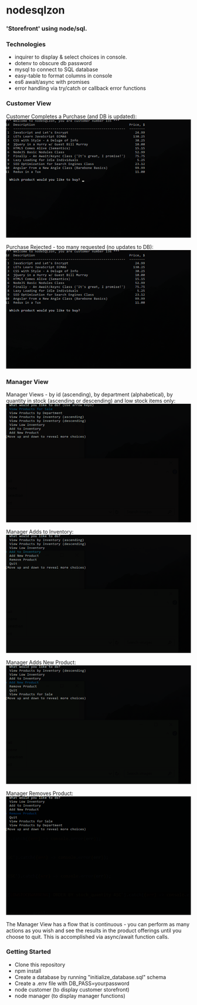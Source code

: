 # nodesqlzon
### 'Storefront' using node/sql.

### Technologies
- inquirer to display & select choices in console.
- dotenv to obscure db password
- mysql to connect to SQL database
- easy-table to format columns in console
- es6 await/async with promises
- error handling via try/catch or callback error functions

### Customer View

Customer Completes a Purchase (and DB is updated):
![Customer Completing a Purchase](images/customer_buying_product.gif "Customer Completes a Purchase")

Purchase Rejected - too many requested (no updates to DB):
![Customer Purchase Rejected](images/customer_purchase_rejected.gif "Customer Purchase Rejected")

### Manager View

Manager Views - by id (ascending), by department (alphabetical), by quantity in stock (ascending or descending) and low stock items only:
![Manager Views](images/manager_views.gif "Manager Views")

Manager Adds to Inventory:
![Manager Adds to Inventory](images/manager_add_to_inventory.gif "Manager Adds to Inventory")

Manager Adds New Product:
![Manager Adds New Product](images/manager_add_product.gif "Manager Adds New Product")

Manager Removes Product:
![Manager Removes Product](images/manager_removing_product.gif "Manager Removes Product")

The Manager View has a flow that is continuous - you can perform as many actions as you wish and see the results in the product offerings until you choose to quit. This is accomplished via async/await function calls.

### Getting Started

- Clone this repository
- npm install
- Create a database by running "initialize_database.sql" schema
- Create a .env file with DB_PASS=yourpassword
- node customer (to display customer storefront)
- node manager (to display manager functions)
